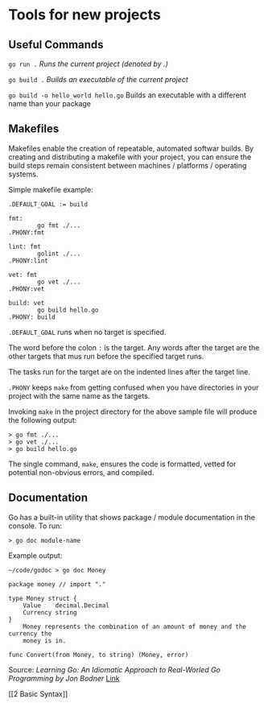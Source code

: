 # Tools for new projects

## Useful Commands
`go run .`
_Runs the current project (denoted by .)_

`go build .`
_Builds an executable of the current project_

`go build -o hello_world hello.go`
Builds an executable with a different name than your package


## Makefiles

Makefiles enable the creation of repeatable, automated softwar builds. By creating and distributing a makefile with your project, you can ensure the build steps remain consistent between machines / platforms / operating systems. 

Simple makefile example:

```make
.DEFAULT_GOAL := build

fmt:
		go fmt ./...
.PHONY:fmt

lint: fmt
		golint ./...
.PHONY:lint

vet: fmt
		go vet ./...
.PHONY:vet

build: vet
		go build hello.go
.PHONY: build
```

`.DEFAULT_GOAL` runs when no target is specified.

The word before the colon `:` is the target. Any words after the target are the other targets that mus run before the specified target runs.

The tasks run for the target are on the indented lines after the target line. 

`.PHONY` keeps `make` from getting confused when you have directories in your project with the same name as the targets. 

Invoking `make` in the project directory for the above sample file will produce the following output:

```console
> go fmt ./...
> go vet ./...
> go build hello.go
```

The single command, `make`, ensures the code is formatted, vetted for potential non-obvious errors, and compiled.


## Documentation

Go has a built-in utility that shows package / module documentation in the console. To run:

```console
> go doc module-name
```

Example output:

```console
~/code/godoc > go doc Money                                             

package money // import "."
 
type Money struct {
	Value    decimal.Decimal
	Currency string
}
    Money represents the combination of an amount of money and the currency the
    money is in.

func Convert(from Money, to string) (Money, error)
```

Source:
_Learning Go: An Idiomatic Approach to Real-Worled Go Programming by Jon Bodner_
[Link](https://www.oreilly.com/library/view/learning-go/9781492077206/)


[[2 Basic Syntax]]